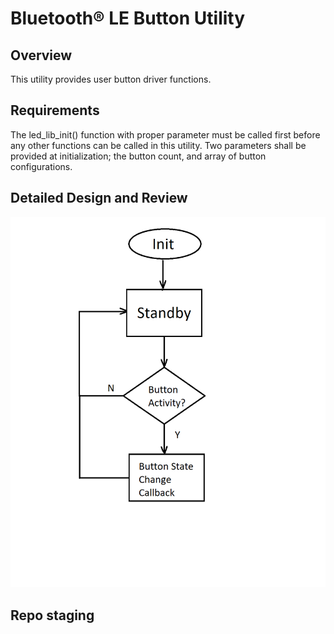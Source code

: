 # Bluetooth&reg; LE Button Utility


## Overview
This utility provides user button driver functions.


## Requirements
The led_lib_init() function with proper parameter must be called first before any other functions can be called in this utility.
Two parameters shall be provided at initialization; the button count, and array of button configurations.


## Detailed Design and Review

![Flow Chart](./images/flowchart.png)

## Repo staging

